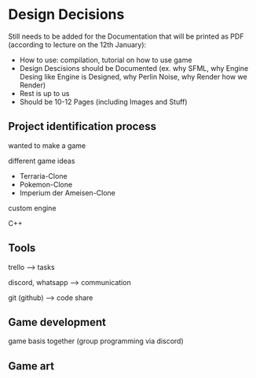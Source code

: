 # Design Decisions

Still needs to be added for the Documentation that will be printed as PDF (according to lecture on the 12th January):
- How to use: compilation, tutorial on how to use game
- Design Descisions should be Documented (ex. why SFML, why Engine Desing like Engine is Designed, why Perlin Noise, why Render how we Render)
- Rest is up to us
- Should be 10-12 Pages (including Images and Stuff)

## Project identification process

wanted to make a game

different game ideas
- Terraria-Clone
- Pokemon-Clone
- Imperium der Ameisen-Clone

custom engine

C++

## Tools 
trello --> tasks

discord, whatsapp --> communication

git (github) --> code share

## Game development 

game basis together (group programming via discord)



## Game art

